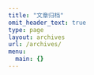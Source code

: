 ```yaml
---
title: "文章归档"
omit_header_text: true
type: page
layout: archives
url: /archives/
menu:
  main: {}
---
```

